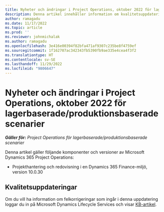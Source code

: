 ```yaml
---
title: Nyheter och ändringar i Project Operations, oktober 2022 för lagerbaserade/produktionsbaserade scenarier
description: Denna artikel innehåller information om kvalitetsuppdateringarna som är tillgängliga i oktober 2022-versionen av Microsoft Dynamics 365 Project Operations för lager-/produktionsbaserade scenarier.
author: ramagadu
ms.date: 11/17/2022
ms.topic: article
ms.prod: ''
ms.reviewer: johnmichalak
ms.author: ramagadu
ms.openlocfilehash: 3e416e00394f82bfa471af9307c235be8f4759ef
ms.sourcegitcommit: 1f162707ac342343fb5390fb9ae335e4cea4f3f2
ms.translationtype: HT
ms.contentlocale: sv-SE
ms.lasthandoff: 11/29/2022
ms.locfileid: "9806647"
---
```

# <a name="whats-new-or-changed-in-project-operations-october-2022-for-stockedproduction-based-scenarios"></a>Nyheter och ändringar i Project Operations, oktober 2022 för lagerbaserade/produktionsbaserade scenarier

_**Gäller för:** Project Operations för lagerbaserade/produktionsbaserade scenarier_

Denna artikel gäller följande komponenter och versioner av Microsoft Dynamics 365 Project Operations:

- Projekthantering och redovisning i en Dynamics 365 Finance-miljö, version 10.0.30

## <a name="quality-updates"></a>Kvalitetsuppdateringar

Om du vill ha information om felkorrigeringar som ingår i denna uppdatering loggar du in på Microsoft Dynamics Lifecycle Services och visar [KB-artikel](https://fix.lcs.dynamics.com/Issue/Details?bugId=745468).